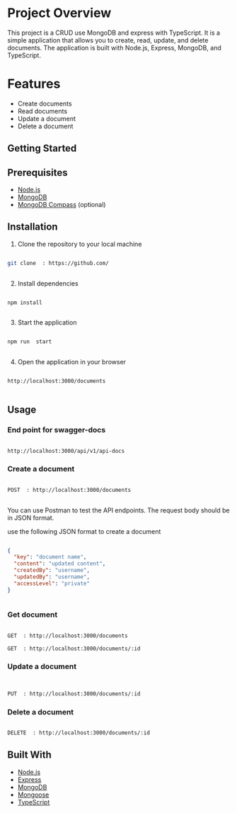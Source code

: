 # Project Overview

This project is a CRUD use MongoDB and express with TypeScript. It is a simple application that allows you to create, read, update, and delete documents.  The application is built with Node.js, Express, MongoDB, and TypeScript.  

# Features

- Create documents
- Read documents
- Update a document
- Delete a document


## Getting Started

## Prerequisites

- [Node.js](https://nodejs.org/en/)
- [MongoDB](https://www.mongodb.com/)
- [MongoDB Compass](https://www.mongodb.com/products/compass) (optional)

## Installation

1. Clone the repository to your local machine

```bash

git clone  : https://github.com/
    
 ```

2. Install dependencies

```bash

npm install
    
 ```

3. Start the application

```bash

npm run  start
    
 ```

4. Open the application in your browser


```bash

http://localhost:3000/documents
    
  ```


## Usage
### End point for swagger-docs

```bash

http://localhost:3000/api/v1/api-docs

```

### Create a document

```bash

POST  : http://localhost:3000/documents
    
  ```
  You can use Postman to test the API endpoints. The request body should be in JSON format.

  use the following JSON format to create a document

  ```json

{
    "key": "document name",
    "content": "updated content",
    "createdBy": "username",
    "updatedBy": "username",
    "accessLevel": "private"
}
    
  ```


### Get document
    
 ```bash

GET  : http://localhost:3000/documents

GET  : http://localhost:3000/documents/:id

```

### Update a document

```bash


PUT  : http://localhost:3000/documents/:id

```


### Delete a document

```bash

DELETE  : http://localhost:3000/documents/:id

```


## Built With

- [Node.js](https://nodejs.org/en/)
- [Express](https://expressjs.com/)
- [MongoDB](https://www.mongodb.com/)
- [Mongoose](https://mongoosejs.com/)
- [TypeScript](https://www.typescriptlang.org/)


